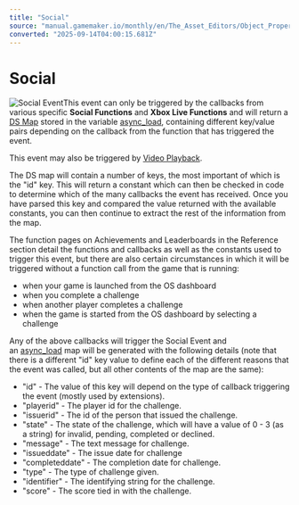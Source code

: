 ```yaml
---
title: "Social"
source: "manual.gamemaker.io/monthly/en/The_Asset_Editors/Object_Properties/Async_Events/Social.htm"
converted: "2025-09-14T04:00:15.681Z"
---
```


# Social

![Social Event](../../../assets/Images/Asset_Editors/Async_Social.png)This event can only be triggered by the callbacks from various specific **Social Functions** and **Xbox Live Functions** and will return a [DS Map](../../../GameMaker_Language/GML_Reference/Data_Structures/DS_Maps/DS_Maps.md) stored in the variable [async\_load](../../../GameMaker_Language/GML_Overview/Variables/Builtin_Global_Variables/async_load.md), containing different key/value pairs depending on the callback from the function that has triggered the event.

This event may also be triggered by [Video Playback](../../../../../../GameMaker_Language/GML_Reference/Drawing/Videos/Videos.md).

The DS map will contain a number of keys, the most important of which is the "id" key. This will return a constant which can then be checked in code to determine which of the many callbacks the event has received. Once you have parsed this key and compared the value returned with the available constants, you can then continue to extract the rest of the information from the map.

The function pages on Achievements and Leaderboards in the Reference section detail the functions and callbacks as well as the constants used to trigger this event, but there are also certain circumstances in which it will be triggered without a function call from the game that is running:

-   when your game is launched from the OS dashboard
-   when you complete a challenge
-   when another player completes a challenge
-   when the game is started from the OS dashboard by selecting a challenge

Any of the above callbacks will trigger the Social Event and an [async\_load](../../../GameMaker_Language/GML_Overview/Variables/Builtin_Global_Variables/async_load.md) map will be generated with the following details (note that there is a different "id" key value to define each of the different reasons that the event was called, but all other contents of the map are the same):

-   "id" - The value of this key will depend on the type of callback triggering the event (mostly used by extensions).
-   "playerid" - The player id for the challenge.
-   "issuerid" - The id of the person that issued the challenge.
-   "state" - The state of the challenge, which will have a value of 0 - 3 (as a string) for invalid, pending, completed or declined.
-   "message" - The text message for challenge.
-   "issueddate" - The issue date for challenge
-   "completeddate" - The completion date for challenge.
-   "type" - The type of challenge given.
-   "identifier" - The identifying string for the challenge.
-   "score" - The score tied in with the challenge.